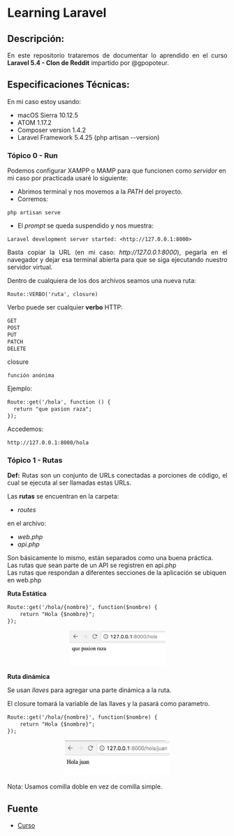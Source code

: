 Learning Laravel
===========

## Descripción:

<p align="justify">
	En este repositorio trataremos de documentar lo aprendido en el curso <b>Laravel 5.4 - Clon de Reddit</b> impartido por @gpopoteur.
</p>

## Especificaciones Técnicas:

En mi caso estoy usando:

* macOS Sierra 10.12.5
* ATOM 1.17.2
* Composer version 1.4.2
* Laravel Framework 5.4.25 (php artisan --version)

### Tópico 0 - Run

Podemos configurar XAMPP o MAMP para que funcionen como <i>servidor</i> en mi caso por practicada usaré lo siguiente:

* Abrimos terminal y nos movemos a la <i>PATH</i> del proyecto.
* Corremos:
```
php artisan serve
```
* El <i>prompt</i> se queda suspendido y nos muestra:
```
Laravel development server started: <http://127.0.0.1:8000>
```

<p align="justify">
Basta copiar la URL (en mi caso: <i>http://127.0.0.1:8000</i>), pegarla en el navegador y dejar esa terminal abierta para que se siga ejecutando nuestro servidor virtual.
</p>

<p align="justify">
Dentro de cualquiera de los dos archivos seamos una nueva ruta:
</p>

```
Route::VERBO('ruta', closure)
```

Verbo puede ser cualquier <b>verbo</b> HTTP:

```
GET
POST
PUT
PATCH
DELETE
```

closure 

```
función anónima
```

Ejemplo:

```
Route::get('/hola', function () {
  return "que pasion raza";
});
```

Accedemos:

```
http://127.0.0.1:8000/hola
```

### Tópico 1 - Rutas

<p align="justify">
	<b>Def:</b> Rutas son un conjunto de URLs conectadas a porciones de código, el cual se ejecuta al ser llamadas estas URLs.
</p>

Las **rutas** se encuentran en la carpeta:

* *routes*

en el archivo:

* *web.php*
* *api.php*

Son básicamente lo mismo, están separados como una buena práctica.<br>
Las rutas que sean parte de un API se registren en api.php <br>
Las rutas que respondan a diferentes secciones de la aplicación se ubiquen en web.php

<b>Ruta Estática</b>

```
Route::get('/hola/{nombre}', function($nombre) {
	return "Hola {$nombre}";
});
```

<p align="center">
  <img src="https://github.com/ginppian/Learning-Laravel/blob/master/images/img1.png" width="220" height="80" />
</p>


<b>Ruta dinámica</b>

Se usan <i>llaves</i> para agregar una parte dinámica a la ruta.

El closure tomará la variable de las llaves y la pasará como parametro.

```
Route::get('/hola/{nombre}', function($nombre) {
	return "Hola {$nombre}";
});
```

<p align="center">
  <img src="https://github.com/ginppian/Learning-Laravel/blob/master/images/img2.png" width="240" height="80" />
</p>


Nota: Usamos comilla doble en vez de comilla simple.

## Fuente

* [Curso](https://www.youtube.com/watch?v=XrrbV5YO2PY)